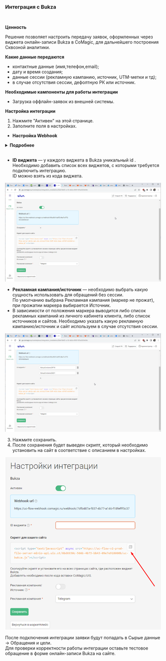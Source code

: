 ### Интеграция с Bukza
<br />

**Ценность**<br />  

Решение позволяет настроить передачу заявок, оформленных через виджета онлайн-записи Bukza в CoMagic, для дальнейшего построения Сквозной аналитики.<br />

 **Какие данные передаются**    
- контактные данные (имя,телефон,email);
- дату и время создания;
- данные сессии (рекламную кампанию, источник, UTM-метки и тд);
- в случае отсутствия сессии, дефолтную РК или источник.  <br />

**Необходимые кампоненты для работы интеграции**  
- Загрузка оффлайн-заявок из внешней системы. <br />


**Настройка интеграции**  
1. Нажмите "Активен" на этой странице.
2. Заполните поля в настройках. <br />

- **Настройка Webhook** <br />

<details>
 <summary style="font-weight:bold;"> Подробнее </summary>  <br />

- Шаблоны и интеграции → Веб-запросы → Создать веб-запрос
  - Указываем название
  - В URL указываем Webhook url из настроек интеграции
  - Проставляем галочку POST запрос и в тело добавляем следующий json  <br />

<Alert backgroundColor="#c3e8d7">
{  
"date_time": "[bukza_created_date]",  
"name": "[bukza_full_name]",  
"phone": "[bukza_phone]",  
"email": "[bukza_email]",  
"message": "Номер заказа: [bukza_order_id]; Код бронирования: [bukza_code]",  
"visitor_session_id": "[bukza_n2]"  
} 

</Alert>   <br />

  - Сохраняем 

- Триггеры → Добавить задачу 
  - Добавляем действие "Отправить веб-запрос" и выбираем созданный ранее веб-запрос

  - "Если в заказе несколько бронирований?" выбираем Выполнить для каждого

  - Сохраняем 

![image](bukza_hook.gif)
 
</details>  

<br />

- **ID виджета** — у каждого виджета в Bukza уникальный id . Необходимо добавить список всех виджетов, с которыми требуется подключить интеграцию.   
ID можно взять из кода виджета. 

![image](bukza_widgets.gif)
<br />

- **Рекламная кампания/источник** — необходимо выбрать какую сущность использовать для обращений без сессии.  
По умолчанию выбрана Рекламная кампания (маркер не прожат), при прожатии маркера выбирается Источник.  
- В зависимости от положения маркера выводится либо список рекламных кампаний из личного кабинета клиента, либо список источников и сайтов. Необходимо указать какую рекламную кампанию/источник и сайт используем в случае отсутствия сессии.

![image](bukza_PK.gif)
<br /> 

3. Нажмите сохранить.
4. После сохранения будет выведен скрипт, который необходимо установить на сайт в соответствие с описанием в настройках.

![image](bukza2.png)
<br />

После подключения интеграции заявки будут попадать в  Сырые данные -> Обращения и цели. <br /> 
Для проверки корректности работы интеграции оставьте тестовое обращение в форме онлайн-записи Bukza на сайте.<br />
